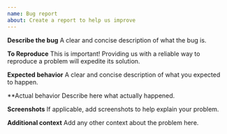 ```yaml
---
name: Bug report
about: Create a report to help us improve
---
```


**Describe the bug**
A clear and concise description of what the bug is.

**To Reproduce**
This is important! Providing us with a reliable way to reproduce a problem will expedite its solution.

**Expected behavior**
A clear and concise description of what you expected to happen.

**Actual behavior
Describe here what actually happened.

**Screenshots**
If applicable, add screenshots to help explain your problem.

**Additional context**
Add any other context about the problem here.
